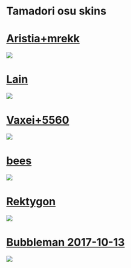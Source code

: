 # Tamadori osu skins

# [Aristia+mrekk](https://disk.yandex.ru/d/CgyDDeFUXC-RZQ)
![](https://cdn.discordapp.com/attachments/1169248722903896235/1186627249668096060/screenshot009.jpg?ex=6593efbe&is=65817abe&hm=15bbd40955b4340568ed128bb7bed836dfcc38cd49eb397940a1ec0acb92095a&)
# [Lain](https://disk.yandex.ru/d/JboIuLHvJWHgjQ)
![](https://cdn.discordapp.com/attachments/1169248722903896235/1186627261743513610/screenshot010.jpg?ex=6593efc1&is=65817ac1&hm=6b0a299324be3c906f2ee37ea685a7c2a887f28144015dfca54a8277ebd69da6&)
# [Vaxei+5560](https://disk.yandex.ru/d/1wrfuzfJItLPfw)
![](https://cdn.discordapp.com/attachments/1169248722903896235/1186627279447658496/screenshot011.jpg?ex=6593efc5&is=65817ac5&hm=c0e8f5be8ef671bfa940e2d7351e09cae18df4fc966d2b22e95d3febb25cccd2&)
# [bees](https://disk.yandex.ru/d/fXl8fdSO8qUsUg)
![](https://cdn.discordapp.com/attachments/1169248722903896235/1186627293519564830/screenshot012.jpg?ex=6593efc9&is=65817ac9&hm=74154629fe15b4026a94f339d78c8435e0ef81bb23b909b6f3f9bbfedb709fb0&)
# [Rektygon](https://disk.yandex.ru/d/JqXJReC_fm2CXA)
![](https://cdn.discordapp.com/attachments/1169248722903896235/1186627306035347556/screenshot013.jpg?ex=6593efcc&is=65817acc&hm=30ad2547bcd87a10dfce3ec25f7d7042627311a8097b53e771978c1c695ca8c2&)
# [Bubbleman 2017-10-13](https://disk.yandex.ru/d/AF6O6e9BJZF9Gg)
![](https://cdn.discordapp.com/attachments/1169248722903896235/1186627317192216577/screenshot014.jpg?ex=6593efce&is=65817ace&hm=8b9457f43ea6d4913e50f0d88c67fe01315e25f328c41bc5f167d495e5ac0600&)
